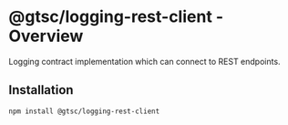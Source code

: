 # @gtsc/logging-rest-client - Overview

Logging contract implementation which can connect to REST endpoints.

## Installation

```shell
npm install @gtsc/logging-rest-client
```
